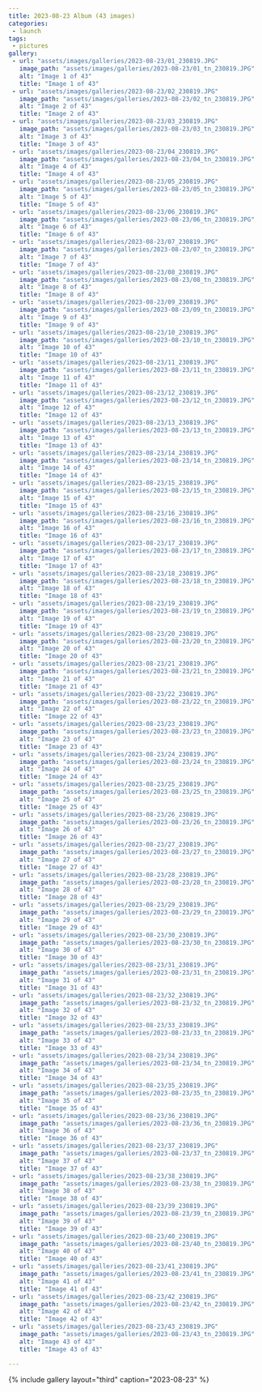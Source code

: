 ```yaml
---
title: 2023-08-23 Album (43 images)
categories:
 - launch
tags:
 - pictures
gallery:
 - url: "assets/images/galleries/2023-08-23/01_230819.JPG"
   image_path: "assets/images/galleries/2023-08-23/01_tn_230819.JPG"
   alt: "Image 1 of 43"
   title: "Image 1 of 43"
 - url: "assets/images/galleries/2023-08-23/02_230819.JPG"
   image_path: "assets/images/galleries/2023-08-23/02_tn_230819.JPG"
   alt: "Image 2 of 43"
   title: "Image 2 of 43"
 - url: "assets/images/galleries/2023-08-23/03_230819.JPG"
   image_path: "assets/images/galleries/2023-08-23/03_tn_230819.JPG"
   alt: "Image 3 of 43"
   title: "Image 3 of 43"
 - url: "assets/images/galleries/2023-08-23/04_230819.JPG"
   image_path: "assets/images/galleries/2023-08-23/04_tn_230819.JPG"
   alt: "Image 4 of 43"
   title: "Image 4 of 43"
 - url: "assets/images/galleries/2023-08-23/05_230819.JPG"
   image_path: "assets/images/galleries/2023-08-23/05_tn_230819.JPG"
   alt: "Image 5 of 43"
   title: "Image 5 of 43"
 - url: "assets/images/galleries/2023-08-23/06_230819.JPG"
   image_path: "assets/images/galleries/2023-08-23/06_tn_230819.JPG"
   alt: "Image 6 of 43"
   title: "Image 6 of 43"
 - url: "assets/images/galleries/2023-08-23/07_230819.JPG"
   image_path: "assets/images/galleries/2023-08-23/07_tn_230819.JPG"
   alt: "Image 7 of 43"
   title: "Image 7 of 43"
 - url: "assets/images/galleries/2023-08-23/08_230819.JPG"
   image_path: "assets/images/galleries/2023-08-23/08_tn_230819.JPG"
   alt: "Image 8 of 43"
   title: "Image 8 of 43"
 - url: "assets/images/galleries/2023-08-23/09_230819.JPG"
   image_path: "assets/images/galleries/2023-08-23/09_tn_230819.JPG"
   alt: "Image 9 of 43"
   title: "Image 9 of 43"
 - url: "assets/images/galleries/2023-08-23/10_230819.JPG"
   image_path: "assets/images/galleries/2023-08-23/10_tn_230819.JPG"
   alt: "Image 10 of 43"
   title: "Image 10 of 43"
 - url: "assets/images/galleries/2023-08-23/11_230819.JPG"
   image_path: "assets/images/galleries/2023-08-23/11_tn_230819.JPG"
   alt: "Image 11 of 43"
   title: "Image 11 of 43"
 - url: "assets/images/galleries/2023-08-23/12_230819.JPG"
   image_path: "assets/images/galleries/2023-08-23/12_tn_230819.JPG"
   alt: "Image 12 of 43"
   title: "Image 12 of 43"
 - url: "assets/images/galleries/2023-08-23/13_230819.JPG"
   image_path: "assets/images/galleries/2023-08-23/13_tn_230819.JPG"
   alt: "Image 13 of 43"
   title: "Image 13 of 43"
 - url: "assets/images/galleries/2023-08-23/14_230819.JPG"
   image_path: "assets/images/galleries/2023-08-23/14_tn_230819.JPG"
   alt: "Image 14 of 43"
   title: "Image 14 of 43"
 - url: "assets/images/galleries/2023-08-23/15_230819.JPG"
   image_path: "assets/images/galleries/2023-08-23/15_tn_230819.JPG"
   alt: "Image 15 of 43"
   title: "Image 15 of 43"
 - url: "assets/images/galleries/2023-08-23/16_230819.JPG"
   image_path: "assets/images/galleries/2023-08-23/16_tn_230819.JPG"
   alt: "Image 16 of 43"
   title: "Image 16 of 43"
 - url: "assets/images/galleries/2023-08-23/17_230819.JPG"
   image_path: "assets/images/galleries/2023-08-23/17_tn_230819.JPG"
   alt: "Image 17 of 43"
   title: "Image 17 of 43"
 - url: "assets/images/galleries/2023-08-23/18_230819.JPG"
   image_path: "assets/images/galleries/2023-08-23/18_tn_230819.JPG"
   alt: "Image 18 of 43"
   title: "Image 18 of 43"
 - url: "assets/images/galleries/2023-08-23/19_230819.JPG"
   image_path: "assets/images/galleries/2023-08-23/19_tn_230819.JPG"
   alt: "Image 19 of 43"
   title: "Image 19 of 43"
 - url: "assets/images/galleries/2023-08-23/20_230819.JPG"
   image_path: "assets/images/galleries/2023-08-23/20_tn_230819.JPG"
   alt: "Image 20 of 43"
   title: "Image 20 of 43"
 - url: "assets/images/galleries/2023-08-23/21_230819.JPG"
   image_path: "assets/images/galleries/2023-08-23/21_tn_230819.JPG"
   alt: "Image 21 of 43"
   title: "Image 21 of 43"
 - url: "assets/images/galleries/2023-08-23/22_230819.JPG"
   image_path: "assets/images/galleries/2023-08-23/22_tn_230819.JPG"
   alt: "Image 22 of 43"
   title: "Image 22 of 43"
 - url: "assets/images/galleries/2023-08-23/23_230819.JPG"
   image_path: "assets/images/galleries/2023-08-23/23_tn_230819.JPG"
   alt: "Image 23 of 43"
   title: "Image 23 of 43"
 - url: "assets/images/galleries/2023-08-23/24_230819.JPG"
   image_path: "assets/images/galleries/2023-08-23/24_tn_230819.JPG"
   alt: "Image 24 of 43"
   title: "Image 24 of 43"
 - url: "assets/images/galleries/2023-08-23/25_230819.JPG"
   image_path: "assets/images/galleries/2023-08-23/25_tn_230819.JPG"
   alt: "Image 25 of 43"
   title: "Image 25 of 43"
 - url: "assets/images/galleries/2023-08-23/26_230819.JPG"
   image_path: "assets/images/galleries/2023-08-23/26_tn_230819.JPG"
   alt: "Image 26 of 43"
   title: "Image 26 of 43"
 - url: "assets/images/galleries/2023-08-23/27_230819.JPG"
   image_path: "assets/images/galleries/2023-08-23/27_tn_230819.JPG"
   alt: "Image 27 of 43"
   title: "Image 27 of 43"
 - url: "assets/images/galleries/2023-08-23/28_230819.JPG"
   image_path: "assets/images/galleries/2023-08-23/28_tn_230819.JPG"
   alt: "Image 28 of 43"
   title: "Image 28 of 43"
 - url: "assets/images/galleries/2023-08-23/29_230819.JPG"
   image_path: "assets/images/galleries/2023-08-23/29_tn_230819.JPG"
   alt: "Image 29 of 43"
   title: "Image 29 of 43"
 - url: "assets/images/galleries/2023-08-23/30_230819.JPG"
   image_path: "assets/images/galleries/2023-08-23/30_tn_230819.JPG"
   alt: "Image 30 of 43"
   title: "Image 30 of 43"
 - url: "assets/images/galleries/2023-08-23/31_230819.JPG"
   image_path: "assets/images/galleries/2023-08-23/31_tn_230819.JPG"
   alt: "Image 31 of 43"
   title: "Image 31 of 43"
 - url: "assets/images/galleries/2023-08-23/32_230819.JPG"
   image_path: "assets/images/galleries/2023-08-23/32_tn_230819.JPG"
   alt: "Image 32 of 43"
   title: "Image 32 of 43"
 - url: "assets/images/galleries/2023-08-23/33_230819.JPG"
   image_path: "assets/images/galleries/2023-08-23/33_tn_230819.JPG"
   alt: "Image 33 of 43"
   title: "Image 33 of 43"
 - url: "assets/images/galleries/2023-08-23/34_230819.JPG"
   image_path: "assets/images/galleries/2023-08-23/34_tn_230819.JPG"
   alt: "Image 34 of 43"
   title: "Image 34 of 43"
 - url: "assets/images/galleries/2023-08-23/35_230819.JPG"
   image_path: "assets/images/galleries/2023-08-23/35_tn_230819.JPG"
   alt: "Image 35 of 43"
   title: "Image 35 of 43"
 - url: "assets/images/galleries/2023-08-23/36_230819.JPG"
   image_path: "assets/images/galleries/2023-08-23/36_tn_230819.JPG"
   alt: "Image 36 of 43"
   title: "Image 36 of 43"
 - url: "assets/images/galleries/2023-08-23/37_230819.JPG"
   image_path: "assets/images/galleries/2023-08-23/37_tn_230819.JPG"
   alt: "Image 37 of 43"
   title: "Image 37 of 43"
 - url: "assets/images/galleries/2023-08-23/38_230819.JPG"
   image_path: "assets/images/galleries/2023-08-23/38_tn_230819.JPG"
   alt: "Image 38 of 43"
   title: "Image 38 of 43"
 - url: "assets/images/galleries/2023-08-23/39_230819.JPG"
   image_path: "assets/images/galleries/2023-08-23/39_tn_230819.JPG"
   alt: "Image 39 of 43"
   title: "Image 39 of 43"
 - url: "assets/images/galleries/2023-08-23/40_230819.JPG"
   image_path: "assets/images/galleries/2023-08-23/40_tn_230819.JPG"
   alt: "Image 40 of 43"
   title: "Image 40 of 43"
 - url: "assets/images/galleries/2023-08-23/41_230819.JPG"
   image_path: "assets/images/galleries/2023-08-23/41_tn_230819.JPG"
   alt: "Image 41 of 43"
   title: "Image 41 of 43"
 - url: "assets/images/galleries/2023-08-23/42_230819.JPG"
   image_path: "assets/images/galleries/2023-08-23/42_tn_230819.JPG"
   alt: "Image 42 of 43"
   title: "Image 42 of 43"
 - url: "assets/images/galleries/2023-08-23/43_230819.JPG"
   image_path: "assets/images/galleries/2023-08-23/43_tn_230819.JPG"
   alt: "Image 43 of 43"
   title: "Image 43 of 43"

---
```

{% include gallery layout="third" caption="2023-08-23" %}
